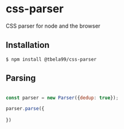 # css-parser
CSS parser for node and the browser

## Installation

```shell
$ npm install @tbela99/css-parser
```

## Parsing

```javascript

const parser = new Parser({dedup: true});

parser.parse({
    
})
```